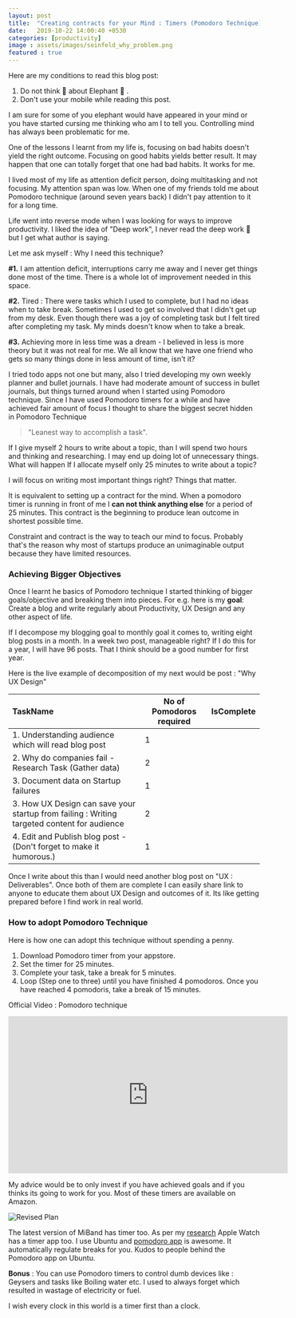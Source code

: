 ```yaml
---
layout: post
title:  "Creating contracts for your Mind : Timers (Pomodoro Technique)"
date:   2019-10-22 14:00:40 +0530
categories: [productivity]
image : assets/images/seinfeld_why_problem.png
featured : true
---
```




Here are my conditions to read this blog post:

1. Do not think :thought_balloon: about Elephant :elephant: .
2. Don't use your mobile while reading this post.

I am sure for some of you elephant would have appeared in your mind or you have started cursing me thinking who am I to tell you. Controlling mind has always been problematic for me.

One of the lessons I learnt from my life is, focusing on bad habits doesn't yield the right outcome.  Focusing on good habits yields better result. It may happen that one can totally forget that one had bad habits.  It works for me.

I lived most of my life as attention deficit person, doing multitasking and not focusing.  My attention span was low. When one of my friends told me about Pomodoro technique (around seven years back) I didn't pay attention to it for a long time.

Life went into reverse mode when I was looking for ways to improve productivity.  I liked the idea of "Deep work", I never read the deep work :book: but I get what author is saying.

Let me ask myself : Why I need this technique?

**#1.** I am attention deficit, interruptions carry me away and I never get things done most of the time.  There is a whole lot of improvement needed in this space.

**#2.** Tired :  There were tasks which I used to complete, but I had no ideas when to take break.  Sometimes I used to get so involved that I didn't get up from my desk.  Even though there was a joy of completing task but I felt tired after completing my task.  My minds doesn't know when to take a break. 

**#3.** Achieving more in less time was a dream - I believed in less is more theory but it was not real for me.  We all know that we have one friend who gets so many things done in less amount of time, isn't it?

I tried todo apps not one but many, also I tried developing my own weekly planner and bullet journals.  I have had moderate amount of success in bullet journals, but things turned around when I started using Pomodoro technique. Since I have used Pomodoro timers for a while and have achieved fair amount of focus I thought to share the biggest secret hidden in Pomodoro Technique

> "Leanest way to accomplish a task".
>

If I give myself 2 hours to write about a topic, than I will spend two hours and thinking and researching. I may end up doing lot of unnecessary things.   What  will happen If I allocate myself only 25 minutes to write about a topic? 

I will focus on writing most important things right?  Things that matter.

It is equivalent to setting up a contract for the mind.  When a pomodoro timer is running in front of me I **can not think anything else** for a period of 25 minutes. This contract is the beginning to produce lean outcome in shortest possible time.

Constraint and contract is the way to teach our mind to focus.  Probably that's the reason why most of startups produce an unimaginable output because they have limited resources.

### Achieving Bigger Objectives

Once I learnt he basics of Pomodoro technique I started thinking of bigger goals/objective and breaking them into pieces. For e.g. here is my **goal**:  Create a blog and write regularly about Productivity, UX Design and any other aspect of life.

If I decompose my blogging goal to monthly goal it comes to, writing eight blog posts in a month. In a week two post, manageable right? If I do this for a year, I will have 96 posts.  That I think should be a good number for first year.

Here is the live example of decomposition of my next would be post : "Why UX Design"

| TaskName                                                     | No of Pomodoros required | IsComplete |
| :----------------------------------------------------------- | ------------------------ | ---------- |
| 1. Understanding audience which will read blog post          | 1                        |            |
| 2.  Why do companies fail - Research Task (Gather data)      | 2                        |            |
| 3.  Document data on Startup failures                        | 1                        |            |
| 3.  How UX Design can save your startup from failing : Writing targeted content for audience | 2                        |            |
| 4. Edit and Publish blog post - (Don't forget to make it humorous.) | 1                        |            |

Once I write about this than I would need another blog post on "UX : Deliverables".  Once both of them are complete I can easily share link to anyone to educate them about UX Design and outcomes of it.  Its like getting prepared before I find work in real world. 

### How to adopt Pomodoro Technique

Here is how one can adopt this technique without spending a penny.

1. Download Pomodoro timer from your appstore.
2. Set the timer for 25 minutes.
3. Complete your task, take a break for 5 minutes.
4. Loop (Step one to three) until you have finished 4 pomodoros.  Once you have reached 4 pomodoris, take a break of 15 minutes.

Official Video : Pomodoro technique


<iframe width="560" height="315"
src="https://www.youtube.com/embed/VFW3Ld7JO0w" 
frameborder="0" 
allow="accelerometer; autoplay; encrypted-media; gyroscope; picture-in-picture" 
allowfullscreen></iframe>



My advice would be to only invest if you have achieved goals and if you thinks its going to work for you. Most of these timers are available on Amazon. 

![Revised Plan]({{site.baseurl}}/assets/images/timers.jpg)

The latest version of MiBand has timer too. As per my [research](https://www.reddit.com/r/pomodoro/comments/d328ig/need_recommendation_for_wrist_watch_with_timer/) Apple Watch has a timer app too.  I use Ubuntu and [pomodoro app](https://gnomepomodoro.org/) is awesome. It automatically regulate breaks for you. Kudos to people behind the Pomodoro app on Ubuntu.

**Bonus** :  You can use Pomodoro timers to control dumb devices like : Geysers and tasks like Boiling water etc.  I used to always forget which resulted in wastage of electricity or fuel.  

I wish every clock in this world is a timer first than a clock.
